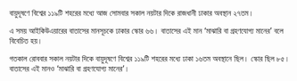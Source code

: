 বায়ুদূষণে বিশ্বের ১১৯টি শহরের মধ্যে আজ সোমবার সকাল নয়টার দিকে রাজধানী ঢাকার অবস্থান ২৭তম।

এ সময় আইকিউএয়ারের বাতাসের মানসূচকে ঢাকার স্কোর ৬৬। বাতাসের এই মান ‘মাঝারি বা গ্রহণযোগ্য মানের’ বলে বিবেচিত হয়।

গতকাল রোববার সকাল নয়টার দিকে বায়ুদূষণে বিশ্বের ১১৯টি শহরের মধ্যে ঢাকা ১৬তম অবস্থানে ছিল। স্কোর ছিল ৮৫। বাতাসের এই মানও ‘মাঝারি বা গ্রহণযোগ্য মানের’।
